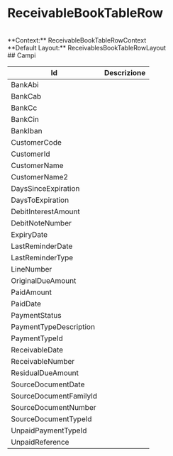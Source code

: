 
# ReceivableBookTableRow

<br/>
**Context:** ReceivableBookTableRowContext
<br/>
**Default Layout:** ReceivablesBookTableRowLayout



<br/>
## Campi

| Id | Descrizione | 
| --- | --- | 
| BankAbi |  | 
| BankCab |  | 
| BankCc |  | 
| BankCin |  | 
| BankIban |  | 
| CustomerCode |  | 
| CustomerId |  | 
| CustomerName |  | 
| CustomerName2 |  | 
| DaysSinceExpiration |  | 
| DaysToExpiration |  | 
| DebitInterestAmount |  | 
| DebitNoteNumber |  | 
| ExpiryDate |  | 
| LastReminderDate |  | 
| LastReminderType |  | 
| LineNumber |  | 
| OriginalDueAmount |  | 
| PaidAmount |  | 
| PaidDate |  | 
| PaymentStatus |  | 
| PaymentTypeDescription |  | 
| PaymentTypeId |  | 
| ReceivableDate |  | 
| ReceivableNumber |  | 
| ResidualDueAmount |  | 
| SourceDocumentDate |  | 
| SourceDocumentFamilyId |  | 
| SourceDocumentNumber |  | 
| SourceDocumentTypeId |  | 
| UnpaidPaymentTypeId |  | 
| UnpaidReference |  | 

